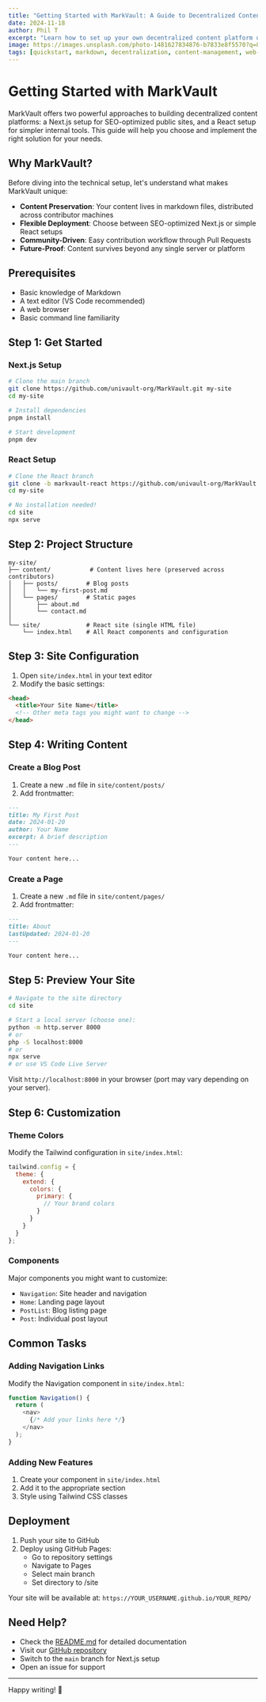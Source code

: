```yaml
---
title: "Getting Started with MarkVault: A Guide to Decentralized Content Management"
date: 2024-11-18
author: Phil T
excerpt: "Learn how to set up your own decentralized content platform using MarkVault. This comprehensive guide covers both Next.js and React setups, helping you choose the right approach for your needs while ensuring your content remains preserved across a distributed network."
image: https://images.unsplash.com/photo-1481627834876-b7833e8f5570?q=80&w=228&auto=format&fit=crop
tags: [quickstart, markdown, decentralization, content-management, web-development]
---
```


# Getting Started with MarkVault

MarkVault offers two powerful approaches to building decentralized content platforms: a Next.js setup for SEO-optimized public sites, and a React setup for simpler internal tools. This guide will help you choose and implement the right solution for your needs.

## Why MarkVault?

Before diving into the technical setup, let's understand what makes MarkVault unique:

- **Content Preservation**: Your content lives in markdown files, distributed across contributor machines
- **Flexible Deployment**: Choose between SEO-optimized Next.js or simple React setups
- **Community-Driven**: Easy contribution workflow through Pull Requests
- **Future-Proof**: Content survives beyond any single server or platform

## Prerequisites

- Basic knowledge of Markdown
- A text editor (VS Code recommended)
- A web browser
- Basic command line familiarity

## Step 1: Get Started

### Next.js Setup
```bash
# Clone the main branch
git clone https://github.com/univault-org/MarkVault.git my-site
cd my-site

# Install dependencies
pnpm install

# Start development
pnpm dev
```

### React Setup
```bash
# Clone the React branch
git clone -b markvault-react https://github.com/univault-org/MarkVault.git my-site
cd my-site

# No installation needed!
cd site
npx serve
```

## Step 2: Project Structure
```
my-site/
├── content/           # Content lives here (preserved across contributors)
│   ├── posts/        # Blog posts
│   │   └── my-first-post.md
│   └── pages/        # Static pages
│       ├── about.md
│       └── contact.md
│
└── site/             # React site (single HTML file)
    └── index.html    # All React components and configuration
```

## Step 3: Site Configuration

1. Open `site/index.html` in your text editor
2. Modify the basic settings:
```html
<head>
  <title>Your Site Name</title>
  <!-- Other meta tags you might want to change -->
</head>
```

## Step 4: Writing Content

### Create a Blog Post
1. Create a new `.md` file in `site/content/posts/`
2. Add frontmatter:
```markdown
---
title: My First Post
date: 2024-01-20
author: Your Name
excerpt: A brief description
---

Your content here...
```

### Create a Page
1. Create a new `.md` file in `site/content/pages/`
2. Add frontmatter:
```markdown
---
title: About
lastUpdated: 2024-01-20
---

Your content here...
```

## Step 5: Preview Your Site

```bash
# Navigate to the site directory
cd site

# Start a local server (choose one):
python -m http.server 8000
# or
php -S localhost:8000
# or
npx serve
# or use VS Code Live Server
```

Visit `http://localhost:8000` in your browser (port may vary depending on your server).

## Step 6: Customization

### Theme Colors
Modify the Tailwind configuration in `site/index.html`:
```javascript
tailwind.config = {
  theme: {
    extend: {
      colors: {
        primary: {
          // Your brand colors
        }
      }
    }
  }
};
```

### Components
Major components you might want to customize:
- `Navigation`: Site header and navigation
- `Home`: Landing page layout
- `PostList`: Blog listing page
- `Post`: Individual post layout

## Common Tasks

### Adding Navigation Links
Modify the Navigation component in `site/index.html`:
```javascript
function Navigation() {
  return (
    <nav>
      {/* Add your links here */}
    </nav>
  );
}
```

### Adding New Features
1. Create your component in `site/index.html`
2. Add it to the appropriate section
3. Style using Tailwind CSS classes

## Deployment

1. Push your site to GitHub
2. Deploy using GitHub Pages:
   - Go to repository settings
   - Navigate to Pages
   - Select main branch
   - Set directory to /site
   
Your site will be available at: `https://YOUR_USERNAME.github.io/YOUR_REPO/`

## Need Help?

- Check the [README.md](README.md) for detailed documentation
- Visit our [GitHub repository](https://github.com/univault-org/MarkVault)
- Switch to the `main` branch for Next.js setup
- Open an issue for support

---

Happy writing! 🚀